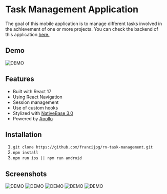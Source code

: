 # Task Management Application

The goal of this mobile application is to manage different tasks involved in the achievement of one or more projects. You can check the backend of this application [here.](https://github.com/francijpg/task-management-graphql)

## Demo
![DEMO](https://github.com/francijpg/rn-task-management/blob/main/src/assets/animations/app-demo.gif)

## Features

- Built with React 17
- Using React Navigation
- Session management
- Use of custom hooks
- Stylized with [NativeBase 3.0](https://alpha.nativebase.io/)
- Powered by [Apollo](https://www.apollographql.com/docs/react/)

## Installation

1. `git clone https://github.com/francijpg/rn-task-management.git`
2. `npm install`
3. `npm run ios || npm run android`

## Screenshots

![DEMO](https://github.com/francijpg/rn-task-management/blob/master/src/assets/images/ss-1-signup.png)
![DEMO](https://github.com/francijpg/rn-task-management/blob/master/src/assets/images/ss-2-login.png)
![DEMO](https://github.com/francijpg/rn-task-management/blob/master/src/assets/images/ss-3-projects.png)
![DEMO](https://github.com/francijpg/rn-task-management/blob/master/src/assets/images/ss-4-tasks.png)
![DEMO](https://github.com/francijpg/rn-task-management/blob/master/src/assets/images/ss-5-delete-task.png)